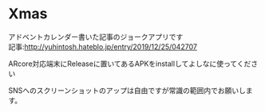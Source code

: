 # Xmas  
アドベントカレンダー書いた記事のジョークアプリです   
記事:http://yuhintosh.hateblo.jp/entry/2019/12/25/042707  

ARcore対応端末にReleaseに置いてあるAPKをinstallしてよしなに使ってください  

SNSへのスクリーンショットのアップは自由ですが常識の範囲内でお願いします。

